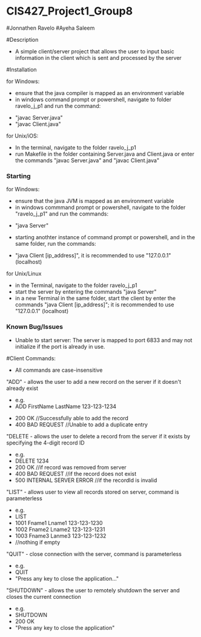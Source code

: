 # CIS427_Project1_Group8
#Jonnathen Ravelo
#Ayeha Saleem

#Description
- A simple client/server project that allows the user to input basic information in the client which is sent and processed by the server

#Installation

for Windows:
- ensure that the java compiler is mapped as an environment variable
- in windows command prompt or powershell, navigate to folder ravelo_j_p1 and run the command:
* "javac Server.java"
* "javac Client.java"

for Unix/iOS:
- In the terminal, navigate to the folder ravelo_j_p1
- run Makefile in the folder containing Server.java and Client.java or enter the commands "javac Server.java" and "javac Client.java"

### Starting

for Windows:
- ensure that the java JVM is mapped as an environment variable
- in windows commmand prompt or powershell, navigate to the folder "ravelo_j_p1" and run the commands:
* "java Server"
- starting anothter instance of command prompt or powershell, and in the same folder, run the commands:
* "java Client [ip_address]", it is recommended to use "127.0.0.1" (localhost)

for Unix/Linux
- in the Terminal, navigate to the folder ravelo_j_p1
- start the server by entering the commands "java Server"
- in a new Terminal in the same folder, start the client by enter the commands "java Client [ip_address]"; it is recommended to use "127.0.0.1" (localhost)

### Known Bug/Issues
- Unable to start server: The server is mapped to port 6833 and may not initialize if the port is already in use.

#Client Commands: 
* All commands are case-insensitive

"ADD" - allows the user to add a new record on the server if it doesn't already exist
+ e.g. 
+ ADD FirstName LastName 123-123-1234 
- 200 OK              //Successfully able to add the record
- 400 BAD REQUEST     //Unable to add a duplicate entry

"DELETE - allows the user to delete a record from the server if it exists by specifying the 4-digit record ID
+ e.g. 
+ DELETE 1234
+ 200 OK                        //if record was removed from server
+ 400 BAD REQUEST              //if the record does not exist
+ 500 INTERNAL SERVER ERROR    //if the recordId is invalid

"LIST" - allows user to view all records stored on server, command is parameterless
+ e.g. 
+ LIST
+ 1001 Fname1 Lname1 123-123-1230
+ 1002 Fname2 Lname2 123-123-1231
+ 1003 Fname3 Lanme3 123-123-1232
+ //nothing if empty

"QUIT" - close connection with the server, command is parameterless
+ e.g.
+ QUIT
+ "Press any key to close the application..."

"SHUTDOWN" - allows the user to remotely shutdown the server and closes the current connection
+ e.g.
+ SHUTDOWN
+ 200 OK
+ "Press any key to close the application"
 

